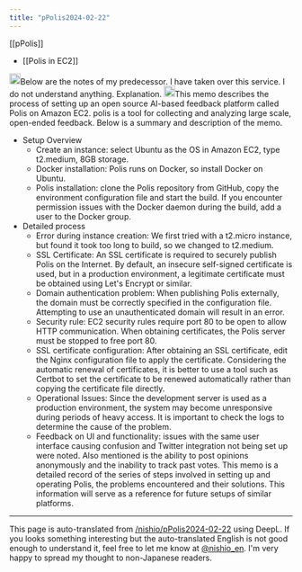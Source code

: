 ```yaml
---
title: "pPolis2024-02-22"
---
```


[[pPolis]]
- [[Polis in EC2]]

<img src='https://scrapbox.io/api/pages/nishio-en/nishio/icon' alt='nishio.icon' height="19.5"/>Below are the notes of my predecessor. I have taken over this service. I do not understand anything. Explanation.
<img src='https://scrapbox.io/api/pages/nishio-en/gpt/icon' alt='gpt.icon' height="19.5"/>This memo describes the process of setting up an open source AI-based feedback platform called Polis on Amazon EC2. polis is a tool for collecting and analyzing large scale, open-ended feedback. Below is a summary and description of the memo.
- Setup Overview
    - Create an instance: select Ubuntu as the OS in Amazon EC2, type t2.medium, 8GB storage.
    - Docker installation: Polis runs on Docker, so install Docker on Ubuntu.
    - Polis installation: clone the Polis repository from GitHub, copy the environment configuration file and start the build. If you encounter permission issues with the Docker daemon during the build, add a user to the Docker group.
- Detailed process
    - Error during instance creation: We first tried with a t2.micro instance, but found it took too long to build, so we changed to t2.medium.
    - SSL Certificate: An SSL certificate is required to securely publish Polis on the Internet. By default, an insecure self-signed certificate is used, but in a production environment, a legitimate certificate must be obtained using Let's Encrypt or similar.
    - Domain authentication problem: When publishing Polis externally, the domain must be correctly specified in the configuration file. Attempting to use an unauthenticated domain will result in an error.
    - Security rule: EC2 security rules require port 80 to be open to allow HTTP communication. When obtaining certificates, the Polis server must be stopped to free port 80.
    - SSL certificate configuration: After obtaining an SSL certificate, edit the Nginx configuration file to apply the certificate. Considering the automatic renewal of certificates, it is better to use a tool such as Certbot to set the certificate to be renewed automatically rather than copying the certificate file directly.
    - Operational Issues: Since the development server is used as a production environment, the system may become unresponsive during periods of heavy access. It is important to check the logs to determine the cause of the problem.
    - Feedback on UI and functionality: issues with the same user interface causing confusion and Twitter integration not being set up were noted. Also mentioned is the ability to post opinions anonymously and the inability to track past votes.
This memo is a detailed record of the series of steps involved in setting up and operating Polis, the problems encountered and their solutions. This information will serve as a reference for future setups of similar platforms.

---
This page is auto-translated from [/nishio/pPolis2024-02-22](https://scrapbox.io/nishio/pPolis2024-02-22) using DeepL. If you looks something interesting but the auto-translated English is not good enough to understand it, feel free to let me know at [@nishio_en](https://twitter.com/nishio_en). I'm very happy to spread my thought to non-Japanese readers.